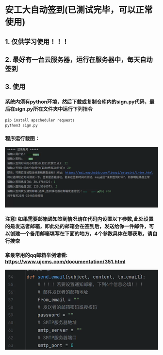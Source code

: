 # 安工大自动签到(已测试完毕，可以正常使用)

## 1. 仅供学习使用！！！

## 2. 最好有一台云服务器，运行在服务器中，每天自动签到

## 3. 使用

### 系统内须有python环境，然后下载或复制仓库内的sign.py代码，最后在sign.py所在文件夹中运行下列指令

```python
pip install apscheduler requests
python3 sign.py
```
### 程序运行截图：
![Alt text](./img/login_info.png)

### 注意! 如果需要邮箱通知签到情况请在代码内设置以下参数,此处设置的是发送者邮箱，即此处的邮箱会在签到后，发送给你一件邮件，可以创建一个备用邮箱填写在下面的地方，4个参数具体在哪获取，请自行搜索
### 拿最常用的qq邮箱举例请看: https://www.ujcms.com/documentation/351.html
![Alt text](./img/email_optional.png)